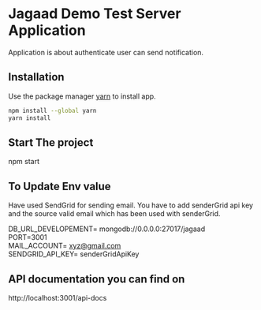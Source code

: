 # Jagaad Demo Test Server Application

Application is about authenticate user can send notification.

## Installation

Use the package manager [yarn](https://classic.yarnpkg.com/lang/en/docs/install/#windows-stable) to install app.

```bash
npm install --global yarn
yarn install
```
## Start The project
npm start

## To Update Env value
Have used SendGrid for sending email. You have to add senderGrid api key and the source valid email which has been used with senderGrid.


DB_URL_DEVELOPEMENT= mongodb://0.0.0.0:27017/jagaad <br>
PORT=3001<br>
MAIL_ACCOUNT= xyz@gmail.com<br>
SENDGRID_API_KEY= senderGridApiKey<br>

## API documentation you can find on 
http://localhost:3001/api-docs
